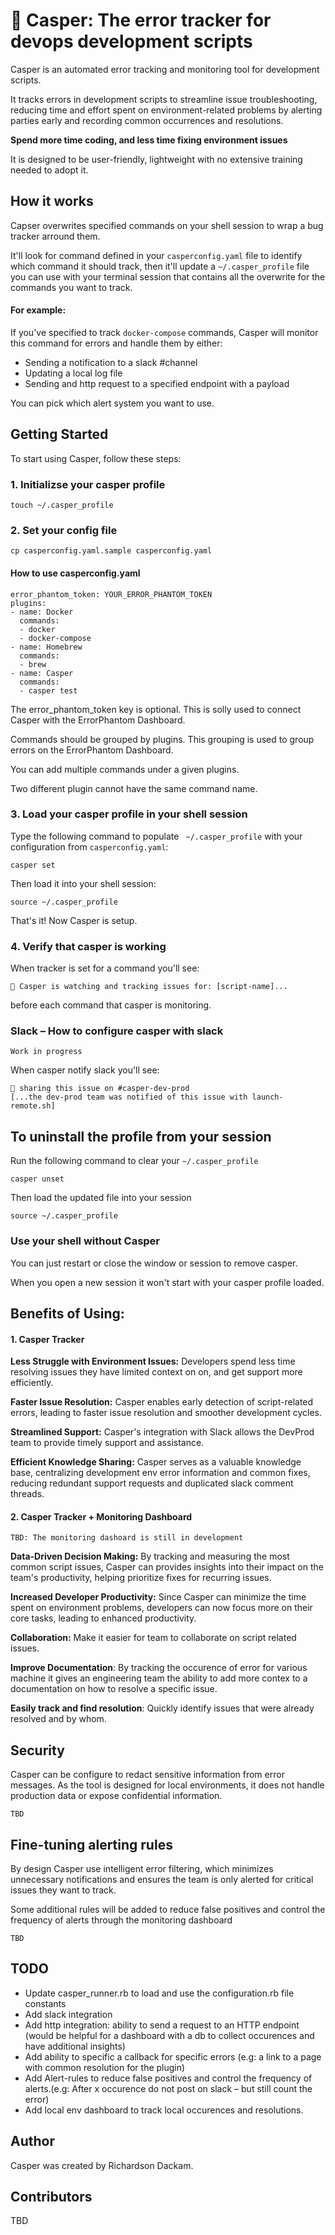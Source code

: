 # 👻 Casper: The error tracker for devops development scripts


Casper is an automated error tracking and monitoring tool for development scripts.

It tracks errors in development scripts to streamline issue troubleshooting, reducing time and effort spent on environment-related problems by alerting parties early and recording common occurrences and resolutions.

**Spend more time coding, and less time fixing environment issues**

It is designed to be user-friendly, lightweight with no extensive training needed to adopt it.

## How it works

Capser overwrites specified commands on your shell session to wrap a bug tracker arround them.

It'll look for command defined in your `casperconfig.yaml` file to identify which command it should track, then it'll update a `~/.casper_profile` file you can use with your terminal session that contains all the overwrite for the commands you want to track.

#### For example:
If you've specified to track `docker-compose` commands, Casper will monitor this command for errors and handle them by either:
- Sending a notification to a slack #channel
- Updating a local log file
- Sending and http request to a specified endpoint with a payload

You can pick which alert system you want to use.


## Getting Started

To start using Casper, follow these steps:

### 1. Initializse your casper profile

`touch ~/.casper_profile`

### 2. Set your config file

`cp casperconfig.yaml.sample casperconfig.yaml`

#### How to use casperconfig.yaml

```
error_phantom_token: YOUR_ERROR_PHANTOM_TOKEN
plugins:
- name: Docker
  commands:
  - docker
  - docker-compose
- name: Homebrew
  commands:
  - brew
- name: Casper
  commands:
  - casper test
```

The error_phantom_token key is optional. This is solly used to connect Casper with the ErrorPhantom Dashboard.

Commands should be grouped by plugins. This grouping is used to group errors on the ErrorPhantom Dashboard.

You can add multiple commands under a given plugins.

Two different plugin cannot have the same command name.

###  3. Load your casper profile in your shell session

Type the following command to populate ` ~/.casper_profile` with your configuration from `casperconfig.yaml`:

```
casper set
```

Then load it into your shell session:

```
source ~/.casper_profile
```

That's it! Now Casper is setup.


### 4. Verify that casper is working

When tracker is set for a command you'll see:

`👻 Casper is watching and tracking issues for: [script-name]...` 

before each command that casper is monitoring.

### Slack – How to configure casper with slack

`Work in progress`

When casper notify slack you'll see:

```
👻 sharing this issue on #casper-dev-prod
[...the dev-prod team was notified of this issue with launch-remote.sh]
```

## To uninstall the profile from your session

Run the following command to clear your `~/.casper_profile`
```
casper unset
```

Then load the updated file into your session
```
source ~/.casper_profile
```
### Use your shell without Casper

You can just restart or close the window or session to remove casper. 

When you open a new session it won't start with your casper profile loaded.

## Benefits of Using:

#### 1. Casper Tracker

**Less Struggle with Environment Issues:** Developers spend less time resolving issues they have limited context on on, and get support more efficiently.

**Faster Issue Resolution:** Casper enables early detection of script-related errors, leading to faster issue resolution and smoother development cycles.

**Streamlined Support:** Casper's integration with Slack allows the DevProd team to provide timely support and assistance.

**Efficient Knowledge Sharing:** Casper serves as a valuable knowledge base, centralizing development env error information and common fixes, reducing redundant support requests and duplicated slack comment threads.

#### 2. Casper Tracker + Monitoring Dashboard

`TBD: The monitoring dashoard is still in development`

**Data-Driven Decision Making:** By tracking and measuring the most common script issues, Casper can provides insights into their impact on the team's productivity, helping prioritize fixes for recurring issues.

**Increased Developer Productivity:** Since Casper can minimize the time spent on environment problems, developers can now focus more on their core tasks, leading to enhanced productivity.

**Collaboration:** Make it easier for team to collaborate on script related issues.

**Improve Documentation**: By tracking the occurence of error for various machine it gives an engineering team the ability to add more contex to a documentation on how to resolve a specific issue.

**Easily track and find resolution**: Quickly identify issues that were already resolved and by whom.

## Security

Casper can be configure to redact sensitive information from error messages. As the tool is designed for local environments, it does not handle production data or expose confidential information.

`TBD`

## Fine-tuning alerting rules

By design Casper use intelligent error filtering, which  minimizes unnecessary notifications and ensures the team is only alerted for critical issues they want to track.


Some additional rules will be added to reduce false positives and control the frequency of alerts through the monitoring dashboard

`TBD`

## TODO
- Update casper_runner.rb to load and use the configuration.rb file constants
- Add slack integration
- Add http integration: ability to send a request to an HTTP endpoint (would be helpful for a dashboard with a db to collect occurences and have additional insights)
- Add ability to specific a callback for specific errors (e.g: a link to a page with common resolution for the plugin)
- Add Alert-rules to reduce false positives and control the frequency of alerts.(e.g: After x occurence do not post on slack – but still count the error)
- Add local env dashboard to track local occurences and resolutions.

## Author

Casper was created by Richardson Dackam. 

## Contributors

TBD
